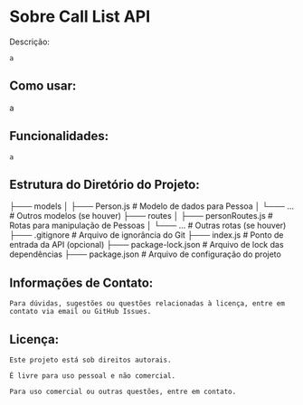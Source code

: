 # Sobre Call List API

 Descrição:

    a

## Como usar:

  a

## Funcionalidades:

    a

## Estrutura do Diretório do Projeto:

├─── models
│   ├─── Person.js            # Modelo de dados para Pessoa
│   └─── ...                 # Outros modelos (se houver)
├─── routes
│   ├─── personRoutes.js      # Rotas para manipulação de Pessoas
│   └─── ...                 # Outras rotas (se houver)
├─── .gitignore               # Arquivo de ignorância do Git
├─── index.js                 # Ponto de entrada da API (opcional)
├─── package-lock.json        # Arquivo de lock das dependências
├─── package.json             # Arquivo de configuração do projeto

## Informações de Contato:

    Para dúvidas, sugestões ou questões relacionadas à licença, entre em contato via email ou GitHub Issues.

## Licença:

    Este projeto está sob direitos autorais. 

    É livre para uso pessoal e não comercial. 

    Para uso comercial ou outras questões, entre em contato.
